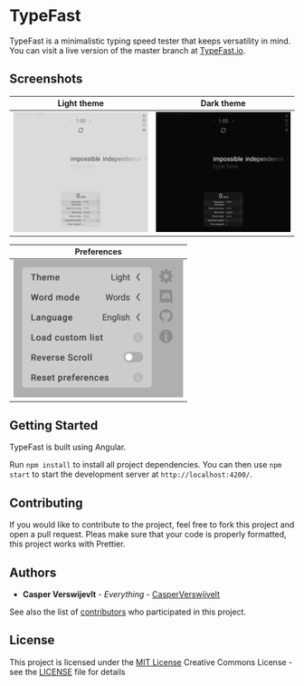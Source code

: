 # TypeFast

TypeFast is a minimalistic typing speed tester that keeps versatility in mind. You can visit a live version of the master branch at [TypeFast.io](https://typefast.io).

## Screenshots

|                                   Light theme                                    |                                  Dark theme                                   |
| :------------------------------------------------------------------------------: | :---------------------------------------------------------------------------: |
| ![Screenshot of light theme](screenshots/theme_light.png?raw=true 'Light theme') | ![Screenshot of dark theme](screenshots/theme_dark.png?raw=true 'Dark theme') |

|                                               Preferences                                                |
| :------------------------------------------------------------------------------------------------------: |
| <img src="screenshots/preferences.png" alt="All possible options in the preferences pane" width="300px"> |

## Getting Started

TypeFast is built using Angular.

Run `npm install` to install all project dependencies.
You can then use `npm start` to start the development server at `http://localhost:4200/`.

## Contributing

If you would like to contribute to the project, feel free to fork this project and open a pull request.
Pleas make sure that your code is properly formatted, this project works with Prettier.

## Authors

- **Casper Verswijevlt** - _Everything_ -
  [CasperVerswijvelt](https://github.com/CasperVerswijvelt)

See also the list of
[contributors](https://github.com/PurpleBooth/a-good-readme-template/contributors)
who participated in this project.

## License

This project is licensed under the [MIT License](LICENSE)
Creative Commons License - see the [LICENSE](LICENSE) file for
details
